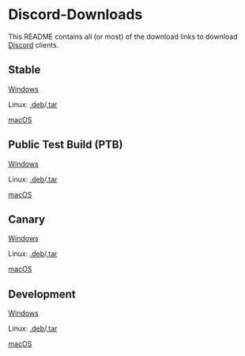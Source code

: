 # Discord-Downloads
This README contains all (or most) of the download links to download [Discord](https://discord.com) clients.

## Stable
[Windows](https://discord.com/api/download?platform=win)

Linux: [.deb](https://discord.com/api/download?platform=linux)/[.tar](https://discord.com/api/download?platform=linux&format=tar.gz)

[macOS](https://discord.com/api/download?platform=osx)

## Public Test Build (PTB)
[Windows](https://discord.com/api/download/ptb?platform=win)

Linux: [.deb](https://discord.com/api/download/ptb?platform=linux)/[.tar](https://discord.com/api/download/ptb?platform=linux&format=tar.gz)

[macOS](https://discord.com/api/download/ptb?platform=osx)

## Canary
[Windows](https://discord.com/api/download/canary?platform=win)

Linux: [.deb](https://discord.com/api/download/canary?platform=linux)/[.tar](https://discord.com/api/download/canary?platform=linux&format=tar.gz)

[macOS](https://discord.com/api/download/canary?platform=osx)

## Development
[Windows](https://discord.com/api/download/development?platform=win)

Linux: [.deb](https://discord.com/api/download/development?platform=linux)/[.tar](https://discord.com/api/download/development?platform=linux&format=tar.gz)

[macOS](https://discord.com/api/download/development?platform=osx)
